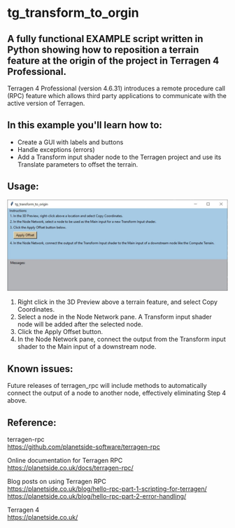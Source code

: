 # tg_transform_to_orgin

## A fully functional EXAMPLE script written in Python showing how to reposition a terrain feature at the origin of the project in Terragen 4 Professional.

Terragen 4 Professional (version 4.6.31) introduces a remote procedure call (RPC) feature which allows third party applications to communicate with the active version of Terragen.

## In this example you'll learn how to: 
* Create a GUI with labels and buttons
* Handle exceptions (errors)
* Add a Transform input shader node to the Terragen project and use its Translate parameters to offset the terrain.

## Usage:
![tg_transform_to_origin GUI](/images/tg_transform_to_origin_GUI.JPG) <br />
1. Right click in the 3D Preview above a terrain feature, and select Copy Coordinates.
2. Select a node in the Node Network pane.  A Transform input shader node will be added after the selected node.
3. Click the Apply Offset button.
4. In the Node Network pane, connect the output from the Transform input shader to the Main input of a downstream node.

## Known issues:
Future releases of terragen_rpc will include methods to automatically connect the output of a node to another node, effectively eliminating Step 4 above.

## Reference:
terragen-rpc <br />
https://github.com/planetside-software/terragen-rpc

Online documentation for Terragen RPC <br />
https://planetside.co.uk/docs/terragen-rpc/

Blog posts on using Terragen RPC <br />
https://planetside.co.uk/blog/hello-rpc-part-1-scripting-for-terragen/ <br />
https://planetside.co.uk/blog/hello-rpc-part-2-error-handling/

Terragen 4 <br />
https://planetside.co.uk/